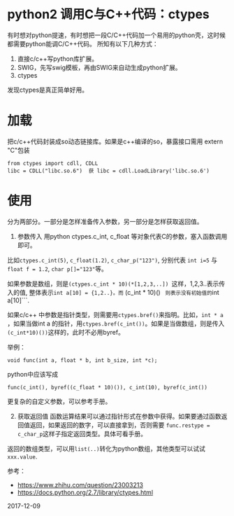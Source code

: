 # python2 调用C与C++代码：ctypes

有时想对python提速，有时想把一段C/C++代码加一个易用的python壳，这时候都需要python能调C/C++代码。
所知有以下几种方式：
1. 直接c/c++写python库扩展。
2. SWIG，先写swig模板，再由SWIG来自动生成python扩展。
3. ctypes
   
发现ctypes是真正简单好用。

加载
===
把c/c++代码封装成so动态链接库。如果是c++编译的so，暴露接口需用 extern "C"包装
```
from ctypes import cdll, CDLL
libc = CDLL("libc.so.6")  获 libc = cdll.LoadLibrary('libc.so.6')
```

使用
====
分为两部分。一部分是怎样准备传入参数，另一部分是怎样获取返回值。
1. 参数传入
用python ctypes.c_int, c_float 等对象代表C的参数，塞入函数调用即可。

比如```ctypes.c_int(5)```, ```c_float(1.2)```, ```c_char_p("123")```, 分别代表 ```int i=5``` 与 ```float f = 1.2```, ```char p[]="123"```等。

如果参数是数组，则是```(ctypes.c_int * 10)(*[1,2,3,..]) ```这样，1,2,3..表示传入的值, 整体表示```int a[10] = {1,2..}。而``` (c_int * 10)() ``` 则表示没有初始值的```int a[10]```.

如果c/c++ 中参数是指针类型，则需要用```ctypes.bref()```来指明。比如，```int * a``` ，如果当做int a 的指针，用```ctypes.bref(c_int())```。如果是当做数组，则是传入```(c_int*10)())```这样的，此时不必用byref。

举例：
```
void func(int a, float * b, int b_size, int *c);
```
python中应该写成
```
func(c_int(), byref((c_float * 10)()), c_int(10), byref(c_int())
```
更复杂的自定义参数，可以参考手册。

2. 获取返回值
函数运算结果可以通过指针形式在参数中获得。如果要通过函数返回值返回，如果返回的数字，可以直接拿到，否则需要 ```func.restype = c_char_p```这样子指定返回类型。具体可看手册。

返回的数组类型，可以用```list(..)```转化为python数组，其他类型可以试试```xxx.value```.

参考：
- https://www.zhihu.com/question/23003213
- https://docs.python.org/2.7/library/ctypes.html

2017-12-09
